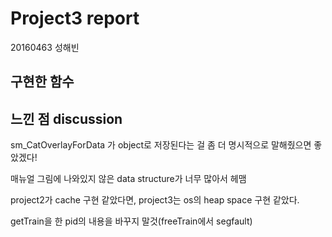 # Project3 report

20160463 성해빈

## 구현한 함수



## 느낀 점 discussion



sm_CatOverlayForData 가 object로 저장된다는 걸 좀 더 명시적으로 말해줬으면 좋았겠다!

매뉴얼 그림에 나와있지 않은 data structure가 너무 많아서 헤맴

project2가 cache 구현 같았다면, project3는 os의 heap space 구현 같았다.



getTrain을 한 pid의 내용을 바꾸지 말것(freeTrain에서 segfault)

